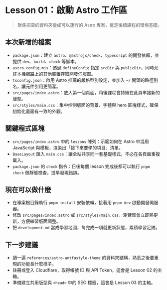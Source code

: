 # Lesson 01：啟動 Astro 工作區

> 聚焦把空的資料夾變成可以運行的 Astro 專案，奠定後續課程的環境基礎。

## 本次新增的檔案
- `package.json`：建立 `astro`、`@astrojs/check`、`typescript` 的開發依賴，並提供 `dev`、`build`、`check` 等腳本。
- `astro.config.mjs`：透過 `defineConfig` 指定 `srcDir` 與 `publicDir`，同時允許本機網路上的其他裝置存取開發伺服器。
- `tsconfig.json`：啟用 Astro 推薦的嚴格型別設定，並加入 `~/` 開頭的路徑別名，讓元件引用更簡潔。
- `src/pages/index.astro`：放入第一個頁面，稍後課程會持續在此頁串接新的版型。
- `src/styles/main.css`：集中控制版面的背景、字體與 hero 區塊樣式，確保初始化畫面有一致的外觀。

## 關鍵程式區塊
- `src/pages/index.astro` 中的 `lessons` 陣列：示範如何在 Astro 中混用 JavaScript 與模板，渲染出「接下來要學的項目」清單。
- `BaseLayout` 匯入 `main.css`：讓全站共享同一套基礎樣式，不必在各頁面重複載入。
- `package.json` 的 `check` 指令：日後每個 lesson 完成後都可以執行 `pnpm check` 做靜態檢查，提早發現錯誤。

## 現在可以做什麼
- 在專案根目錄執行 `pnpm install` 安裝依賴，接著用 `pnpm dev` 啟動開發伺服器。
- 修改 `src/pages/index.astro` 或 `src/styles/main.css`，瀏覽器會立即熱更新，方便練習版面調整。
- 把 `development.md` 當成學習地圖，每完成一項就更新狀態，累積學習足跡。

## 下一步建議
- 讀一遍 `references/astro-antfustyle-theme` 的資料夾結構，熟悉之後要重現的功能長什麼樣子。
- 註冊或登入 Cloudflare，取得帳號 ID 與 API Token，這會是 Lesson 02 的主軸。
- 準備建立共用版型與 `<head>` 中的 SEO 標籤，這會是 Lesson 03 的主軸。
